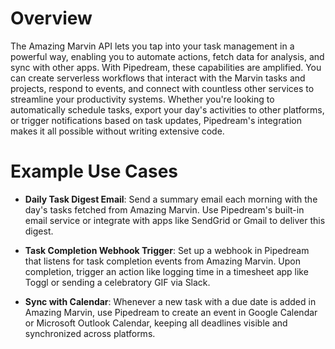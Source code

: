 # Overview

The Amazing Marvin API lets you tap into your task management in a powerful way, enabling you to automate actions, fetch data for analysis, and sync with other apps. With Pipedream, these capabilities are amplified. You can create serverless workflows that interact with the Marvin tasks and projects, respond to events, and connect with countless other services to streamline your productivity systems. Whether you're looking to automatically schedule tasks, export your day's activities to other platforms, or trigger notifications based on task updates, Pipedream's integration makes it all possible without writing extensive code.

# Example Use Cases

- **Daily Task Digest Email**: Send a summary email each morning with the day's tasks fetched from Amazing Marvin. Use Pipedream's built-in email service or integrate with apps like SendGrid or Gmail to deliver this digest.

- **Task Completion Webhook Trigger**: Set up a webhook in Pipedream that listens for task completion events from Amazing Marvin. Upon completion, trigger an action like logging time in a timesheet app like Toggl or sending a celebratory GIF via Slack.

- **Sync with Calendar**: Whenever a new task with a due date is added in Amazing Marvin, use Pipedream to create an event in Google Calendar or Microsoft Outlook Calendar, keeping all deadlines visible and synchronized across platforms.
